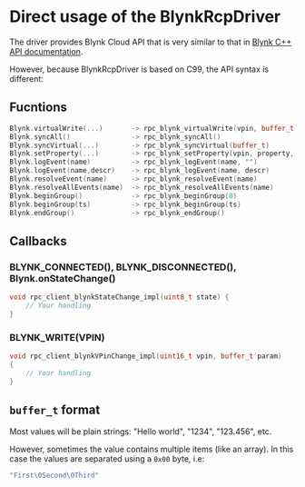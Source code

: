 # Direct usage of the BlynkRcpDriver

The driver provides Blynk Cloud API that is very similar to that in [Blynk C++ API documentation](https://docs.blynk.io/en/blynk-library-firmware-api/virtual-pins).

However, because BlynkRcpDriver is based on C99, the API syntax is different:

## Fucntions

```cpp
Blynk.virtualWrite(...)       -> rpc_blynk_virtualWrite(vpin, buffer_t)
Blynk.syncAll()               -> rpc_blynk_syncAll()
Blynk.syncVirtual(...)        -> rpc_blynk_syncVirtual(buffer_t)
Blynk.setProperty(...)        -> rpc_blynk_setProperty(vpin, property, buffer_t)
Blynk.logEvent(name)          -> rpc_blynk_logEvent(name, "")
Blynk.logEvent(name,descr)    -> rpc_blynk_logEvent(name, descr)
Blynk.resolveEvent(name)      -> rpc_blynk_resolveEvent(name)
Blynk.resolveAllEvents(name)  -> rpc_blynk_resolveAllEvents(name)
Blynk.beginGroup()            -> rpc_blynk_beginGroup(0)
Blynk.beginGroup(ts)          -> rpc_blynk_beginGroup(ts)
Blynk.endGroup()              -> rpc_blynk_endGroup()
```

## Callbacks

### BLYNK_CONNECTED(), BLYNK_DISCONNECTED(), Blynk.onStateChange()

```cpp
void rpc_client_blynkStateChange_impl(uint8_t state) {
    // Your handling
}
```

### BLYNK_WRITE(VPIN)

```cpp
void rpc_client_blynkVPinChange_impl(uint16_t vpin, buffer_t param)
{
    // Your handling
}
```

## `buffer_t` format

Most values will be plain strings: "Hello world", "1234", "123.456", etc.

However, sometimes the value contains multiple items (like an array).
In this case the values are separated using a `0x00` byte, i.e:

```cpp
"First\0Second\0Third"
```
